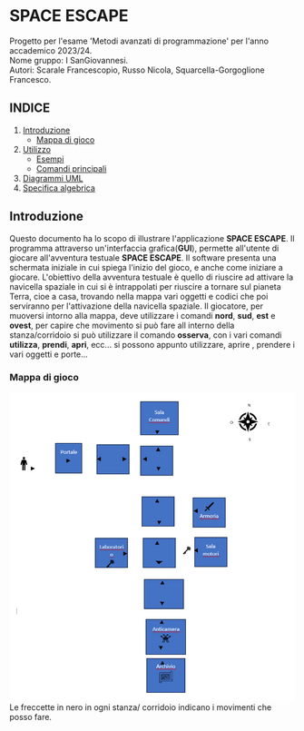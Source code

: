 # SPACE ESCAPE
Progetto per l'esame 'Metodi avanzati di programmazione' per l'anno accademico 2023/24. <br>
Nome gruppo: I SanGiovannesi.<br>
Autori: Scarale Francescopio, Russo Nicola, Squarcella-Gorgoglione Francesco.

## INDICE

1. [Introduzione](#introduzione)
   - [Mappa di gioco](#mappa-di-gioco)
2. [Utilizzo](#utilizzo)
   - [Esempi](#esempi)
   - [Comandi principali](#comandi-principali)
3. [Diagrammi UML](#Diagrammi_UML)
4. [Specifica algebrica](#specifica-algebrica)

## Introduzione
Questo documento ha lo scopo di illustrare l'applicazione **SPACE ESCAPE**.
Il programma attraverso un'interfaccia grafica(**GUI**), permette all'utente di giocare all'avventura testuale **SPACE ESCAPE**.
Il software presenta una schermata iniziale in cui spiega l'inizio del gioco, e anche come iniziare a giocare. 
L'obiettivo della avventura testuale è quello di riuscire ad attivare la navicella spaziale in cui si è intrappolati per riuscire a tornare sul pianeta Terra, cioe a casa, trovando nella mappa vari oggetti e codici che poi serviranno per 
l'attivazione della navicella spaziale. 
Il giocatore, per muoversi intorno alla mappa, deve utilizzare i comandi **nord**, **sud**, **est** e **ovest**, per capire che movimento si può fare all interno della stanza/corridoio
si può utilizzare il comando **osserva**, con i vari comandi **utilizza**, **prendi**, **apri**, ecc... si possono appunto utilizzare, aprire , prendere i vari oggetti e porte...

### Mappa di gioco
![Mappa di gioco](mappa_gioco.png) <br>
Le freccette in nero in ogni stanza/ corridoio indicano i movimenti che posso fare.




